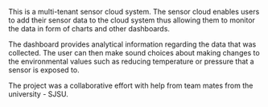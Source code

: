 This is a multi-tenant sensor cloud system. The sensor cloud enables users to add their sensor data to the cloud system thus allowing them to monitor the data in form of charts and other dashboards. 

The dashboard provides analytical information regarding the data that was collected. The user can then make sound choices about making changes to the environmental values such as reducing temperature or pressure that a sensor is exposed to.

The project was a collaborative effort with help from team mates from the university - SJSU.
